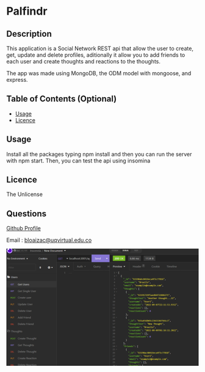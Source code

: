 # Palfindr

## Description
This application is a Social Network REST api that allow the user to create, get, update and delete profiles, aditionally it allow you to add friends to each user and create thoughts and reactions to the thoughts.

The app was made using MongoDB, the ODM model with mongoose, and express. 



## Table of Contents (Optional)

- [Usage](#usage)
- [Licence](#licence)

## Usage
Install all the packages typing npm install and then you can run the server with npm start.
Then, you can test the api using insomina

## Licence
The Unlicense

## Questions
[Github Profile](https://github.com/braulioloaizac)



Email : bloaizac@uqvirtual.edu.co

![alt text](./screenshot.png/ "snapshot")
